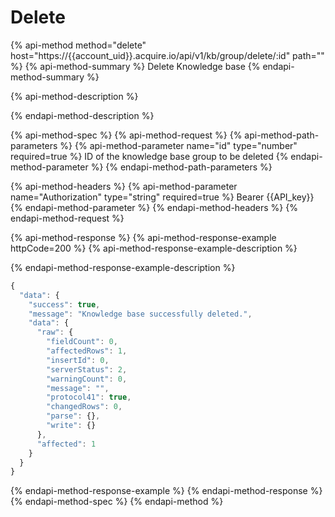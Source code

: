 # Delete

{% api-method method="delete" host="https://{{account\_uid}}.acquire.io/api/v1/kb/group/delete/:id" path="" %}
{% api-method-summary %}
Delete Knowledge base
{% endapi-method-summary %}

{% api-method-description %}

{% endapi-method-description %}

{% api-method-spec %}
{% api-method-request %}
{% api-method-path-parameters %}
{% api-method-parameter name="id" type="number" required=true %}
ID of the knowledge base group to be deleted
{% endapi-method-parameter %}
{% endapi-method-path-parameters %}

{% api-method-headers %}
{% api-method-parameter name="Authorization" type="string" required=true %}
Bearer {{API\_key}}
{% endapi-method-parameter %}
{% endapi-method-headers %}
{% endapi-method-request %}

{% api-method-response %}
{% api-method-response-example httpCode=200 %}
{% api-method-response-example-description %}

{% endapi-method-response-example-description %}

```javascript
{
  "data": {
    "success": true,
    "message": "Knowledge base successfully deleted.",
    "data": {
      "raw": {
        "fieldCount": 0,
        "affectedRows": 1,
        "insertId": 0,
        "serverStatus": 2,
        "warningCount": 0,
        "message": "",
        "protocol41": true,
        "changedRows": 0,
        "parse": {},
        "write": {}
      },
      "affected": 1
    }
  }
}
```
{% endapi-method-response-example %}
{% endapi-method-response %}
{% endapi-method-spec %}
{% endapi-method %}

